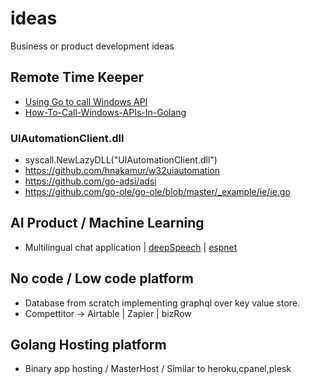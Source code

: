 # ideas
Business or product development ideas

## Remote Time Keeper

* [Using Go to call Windows API](https://justen.codes/breaking-all-the-rules-using-go-to-call-windows-api-2cbfd8c79724)
* [How-To-Call-Windows-APIs-In-Golang](https://anubissec.github.io/How-To-Call-Windows-APIs-In-Golang/#)

### UIAutomationClient.dll
* syscall.NewLazyDLL("UIAutomationClient.dll")
* https://github.com/hnakamur/w32uiautomation
* https://github.com/go-adsi/adsi
* https://github.com/go-ole/go-ole/blob/master/_example/ie/ie.go

## AI Product / Machine Learning
* Multilingual chat application | [deepSpeech](https://github.com/mozilla/DeepSpeech) | [espnet](https://github.com/mateors/espnet)


## No code / Low code platform
* Database from scratch implementing graphql over key value store.
* Compettitor -> Airtable | Zapier | bizRow

## Golang Hosting platform
* Binary app hosting / MasterHost / Similar to heroku,cpanel,plesk
